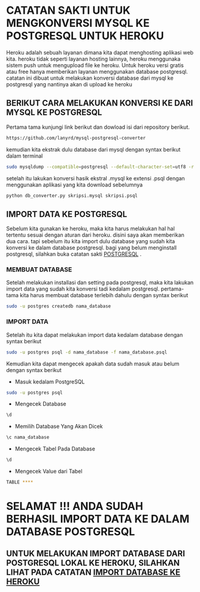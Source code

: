 # CATATAN SAKTI UNTUK MENGKONVERSI MYSQL KE POSTGRESQL UNTUK HEROKU

Heroku adalah sebuah layanan dimana kita dapat menghosting aplikasi web kita. heroku tidak seperti layanan hosting lainnya, heroku menggunaka sistem push untuk mengupload file ke heroku.
Untuk heroku versi gratis atau free hanya memberikan layanan menggunakan database postgresql.
catatan ini dibuat untuk melakukan konversi database dari mysql ke postgresql yang nantinya akan di upload ke heroku

## BERIKUT CARA MELAKUKAN KONVERSI KE DARI MYSQL KE POSTGRESQL
Pertama tama kunjungi link berikut dan dowload isi dari repository berikut.
```bash
https://github.com/lanyrd/mysql-postgresql-converter
```
kemudian kita ekstrak dulu database dari mysql dengan syntax berikut dalam terminal
```bash
sudo mysqldump --compatible=postgresql --default-character-set=utf8 -r nama_database.mysql -u root -p nama_database
```
setelah itu lakukan konversi hasik ekstral .mysql ke extensi .psql dengan menggunakan aplikasi yang kita download sebelumnya
```bash
python db_converter.py skripsi.mysql skripsi.psql
```

## IMPORT DATA KE POSTGRESQL
Sebelum kita gunakan ke heroku, maka kita harus melakukan hal hal tertentu sesuai dengan aturan dari heroku. disini saya akan memberikan dua cara.
tapi sebelum itu kita import dulu database yang sudah kita konversi ke dalam database postgresql.
bagi yang belum menginstall postgresql, silahkan buka catatan sakti [POSTGRESQL](
https://github.com/masariuman/catatan_sakti/blob/master/ISI/postgresql_ubuntu_18.04(current).md) .

### MEMBUAT DATABASE
Setelah melakukan installasi dan setting pada postgresql, maka kita lakukan import data yang sudah kita konversi tadi kedalam postgresql.
pertama-tama kita harus membuat database terlebih dahulu dengan syntax berikut
```bash
sudo -u postgres createdb nama_database
```

### IMPORT DATA
Setelah itu kita dapat melakukan import data kedalam database dengan syntax berikut
```bash
sudo -u postgres psql -d nama_database -f nama_database.psql
```
Kemudian kita dapat mengecek apakah data sudah masuk atau belum dengan syntax berikut
- Masuk kedalam PostgreSQL
```bash
sudo -u postgres psql
```
- Mengecek Database
```bash
\d
```
- Memilih Database Yang Akan Dicek
```bash
\c nama_database
```
- Mengecek Tabel Pada Database
```bash
\d
```
- Mengecek Value dari Tabel
```bash
TABLE ****
```

# SELAMAT !!! ANDA SUDAH BERHASIL IMPORT DATA KE DALAM DATABASE POSTGRESQL

## UNTUK MELAKUKAN IMPORT DATABASE DARI POSTGRESQL LOKAL KE HEROKU, SILAHKAN LIHAT PADA CATATAN [IMPORT DATABASE KE HEROKU]()
